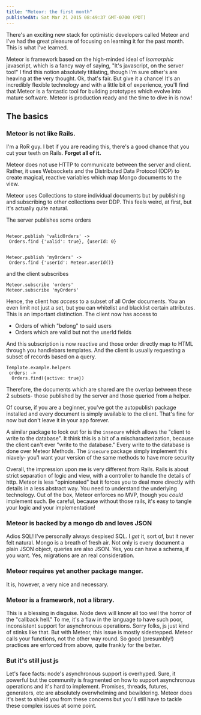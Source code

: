 ```yaml
---
title: "Meteor: the first month"
publishedAt: Sat Mar 21 2015 08:49:37 GMT-0700 (PDT)
---
```


There's an exciting new stack for optimistic developers called Meteor and I've had the great pleasure of focusing on learning it for the past month. This is what I've learned.

Meteor is framework based on the high-minded ideal of *isomorphic* javascript, which is a fancy way of saying, "It's javascript, on the server too!" I find this notion absolutely titilating, though I'm sure other's are heaving at the very thought. Ok, that's fair. But give it a chance! It's an incredibly flexible technology and with a little bit of experience, you'll find that Meteor is a fantastic tool for building prototypes which evolve into mature software. Meteor is production ready and the time to dive in is now!

## The basics

### Meteor is not like Rails.

I'm a RoR guy. I bet if you are reading this, there's a good chance that you cut your teeth on Rails. **Forget all of it.**

Meteor does not use HTTP to communicate between the server and client. Rather, it uses Websockets and the Distributed Data Protocol (DDP) to create magical, reactive variables which map Mongo documents to the view.

Meteor uses Collections to store individual documents but by publishing and subscribing to other collections over DDP. This feels weird, at first, but it's actually quite natural.

The server publishes some orders

```

Meteor.publish 'validOrders' ->
 Orders.find {'valid': true}, {userId: 0}


Meteor.publish 'myOrders' ->
 Orders.find {'userId': Meteor.userId()}

```

and the client subscribes
```
Meteor.subscribe 'orders'
Meteor.subscribe 'myOrders'
```

Hence, the client *has access* to a subset of all Order documents. You an even limit not just a set, but you can whitelist and blacklist certain attributes. This is an important distinction. The client now has access to

- Orders of which "belong" to said users
- Orders which are valid but not the userId fields

And this subscription is now reactive and those order directly map to HTML through you handlebars templates. And the client is usually requesting a subset of records based on a query.

```
Template.example.helpers
 orders: ->
  Orders.find({active: true})
```

Therefore, the documents which are shared are the overlap between these 2 subsets- those published by the server and those queried from a helper.

Of course, if you are a beginner, you've got the autopublish package installed and every document is simply available to the client. That's fine for now but don't leave it in your app forever.

A similar package to look out for is the `insecure` which allows the "client to write to the database". It think this is a bit of a mischaracterization, because the client can't ever "write to the database." Every write to the database is done over Meteor Methods. The `insecure` package simply implement this niavely- you'l want your version of the same methods to have more security

Overall, the impression upon me is very different from Rails. Rails is about strict separation of logic and view, with a controller to handle the details of http. Meteor is less "opinionated" but it forces you to deal more directly with details in a less abstract way. You need to understand the underlying technology. Out of the box, Meteor enforces no MVP, though you *could* implement such. Be careful, because without those rails, it's easy to tangle your logic and your implementation!

### Meteor is backed by a mongo db and loves JSON
Adios SQL! I've personally always despised SQL. I *get* it, sort of, but it never felt natural. Mongo is a breath of fresh air. Not only is every document a plain JSON object, queries are also JSON. Yes, you can have a schema, if you want. Yes, migrations are an real consideration. 

### Meteor requires **yet another** package manger.
It is, however, a very nice and necessary.

### Meteor is a framework, not a library.
This is a blessing in disguise. Node devs will know all too well the horror of the "callback hell." To me, it's a flaw in the language to have such poor, inconsistent support for asynchronous operations. Sorry folks, js just kind of stinks like that. But with Meteor, this issue is mostly sidestepped. Meteor calls your functions, not the other way round. So good (presumbly!) practices are enforced from above, quite frankly for the better.

### But it's still just js
Let's face facts: node's asynchronous support is overhyped. Sure, it powerful but the community is fragmented on how to support asynchronous operations and it's hard to implement. Promises, threads, futures, generators, etc are absolutely overwhelming and bewildering. Meteor does it's best to shield you from these concerns but you'll still have to tackle these complex issues at some point.
